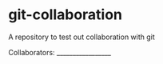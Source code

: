 # git-collaboration
A repository to test out collaboration with git

Collaborators: _________________
